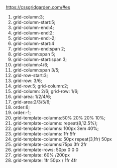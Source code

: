 https://cssgridgarden.com/#es

1) grid-column:3;
2) grid-column-start:5;
3) grid-column-end:4;
4) grid-column-end:2;
5) grid-column-end:-2;
6) grid-column-start:4
7) grid-column-end:span 2;
8) grid-column:span 5;
9) grid-column-start:span 3;
10) grid-column:4/6;
11) grid-column:span 3/5;
12) grid-row-start:3;
13) grid-row: 3/6;
14) grid-row:5;
grid-column:2;
15) grid-column: 2/6;
grid-row: 1/6;
16) grid-area: 1/2/4/6;
17) grid-area:2/3/5/6;
18) order:6;
19) order:-1;
20) grid-template-columns:50% 20% 20% 10%;
21) grid-template-columns: repeat(8,12.5%);
22) grid-template-columns: 100px 3em 40%;
23) grid-template-columns: 1fr 5fr
24) grid-template-columns: 50px repeat(3,1fr) 50px
25) grid-template-columns:75px 3fr 2fr
26) grid-template-rows: 50px 0 0 0
27) grid-template: 60% /200px
28) grid-template: 1fr 50px / 1fr 4fr